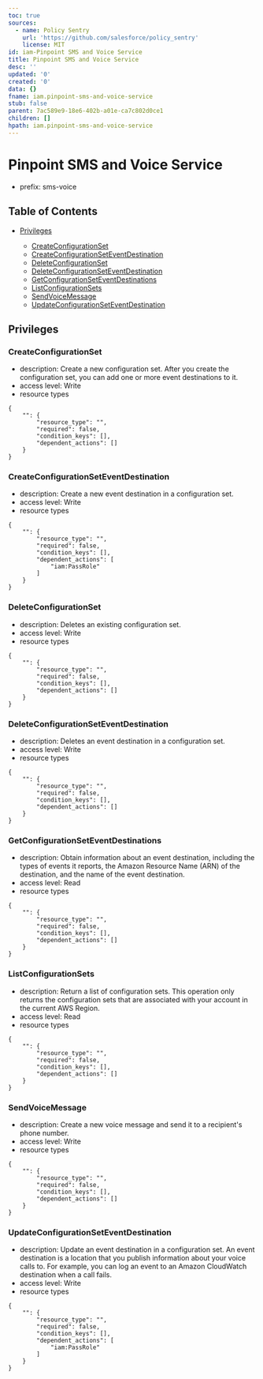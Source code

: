 ```yaml
---
toc: true
sources:
  - name: Policy Sentry
    url: 'https://github.com/salesforce/policy_sentry'
    license: MIT
id: iam-Pinpoint SMS and Voice Service
title: Pinpoint SMS and Voice Service
desc: ''
updated: '0'
created: '0'
data: {}
fname: iam.pinpoint-sms-and-voice-service
stub: false
parent: 7ac589e9-18e6-402b-a01e-ca7c802d0ce1
children: []
hpath: iam.pinpoint-sms-and-voice-service
---
```

# Pinpoint SMS and Voice Service

- prefix: sms-voice

## Table of Contents

- [Privileges](#privileges)

  - [CreateConfigurationSet](#createconfigurationset)
  - [CreateConfigurationSetEventDestination](#createconfigurationseteventdestination)
  - [DeleteConfigurationSet](#deleteconfigurationset)
  - [DeleteConfigurationSetEventDestination](#deleteconfigurationseteventdestination)
  - [GetConfigurationSetEventDestinations](#getconfigurationseteventdestinations)
  - [ListConfigurationSets](#listconfigurationsets)
  - [SendVoiceMessage](#sendvoicemessage)
  - [UpdateConfigurationSetEventDestination](#updateconfigurationseteventdestination)

## Privileges

### CreateConfigurationSet

- description: Create a new configuration set. After you create the configuration set, you can add one or more event destinations to it.
- access level: Write
- resource types

```
{
    "": {
        "resource_type": "",
        "required": false,
        "condition_keys": [],
        "dependent_actions": []
    }
}
```

### CreateConfigurationSetEventDestination

- description: Create a new event destination in a configuration set.
- access level: Write
- resource types

```
{
    "": {
        "resource_type": "",
        "required": false,
        "condition_keys": [],
        "dependent_actions": [
            "iam:PassRole"
        ]
    }
}
```

### DeleteConfigurationSet

- description: Deletes an existing configuration set.
- access level: Write
- resource types

```
{
    "": {
        "resource_type": "",
        "required": false,
        "condition_keys": [],
        "dependent_actions": []
    }
}
```

### DeleteConfigurationSetEventDestination

- description: Deletes an event destination in a configuration set.
- access level: Write
- resource types

```
{
    "": {
        "resource_type": "",
        "required": false,
        "condition_keys": [],
        "dependent_actions": []
    }
}
```

### GetConfigurationSetEventDestinations

- description: Obtain information about an event destination, including the types of events it reports, the Amazon Resource Name (ARN) of the destination, and the name of the event destination.
- access level: Read
- resource types

```
{
    "": {
        "resource_type": "",
        "required": false,
        "condition_keys": [],
        "dependent_actions": []
    }
}
```

### ListConfigurationSets

- description: Return a list of configuration sets. This operation only returns the configuration sets that are associated with your account in the current AWS Region.
- access level: Read
- resource types

```
{
    "": {
        "resource_type": "",
        "required": false,
        "condition_keys": [],
        "dependent_actions": []
    }
}
```

### SendVoiceMessage

- description: Create a new voice message and send it to a recipient's phone number.
- access level: Write
- resource types

```
{
    "": {
        "resource_type": "",
        "required": false,
        "condition_keys": [],
        "dependent_actions": []
    }
}
```

### UpdateConfigurationSetEventDestination

- description: Update an event destination in a configuration set. An event destination is a location that you publish information about your voice calls to. For example, you can log an event to an Amazon CloudWatch destination when a call fails.
- access level: Write
- resource types

```
{
    "": {
        "resource_type": "",
        "required": false,
        "condition_keys": [],
        "dependent_actions": [
            "iam:PassRole"
        ]
    }
}
```
